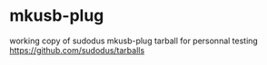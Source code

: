 # mkusb-plug
working copy of sudodus mkusb-plug tarball for personnal testing
https://github.com/sudodus/tarballs
